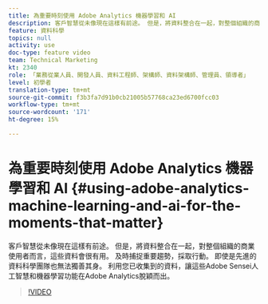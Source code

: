 ```yaml
---
title: 為重要時刻使用 Adobe Analytics 機器學習和 AI
description: 客戶智慧從未像現在這樣有前途。 但是，將資料整合在一起，對整個組織的商業使用者而言，這些資料會很有用。 及時捕捉重要趨勢，採取行動。 即使是先進的資料科學團隊也無法獨善其身。 利用您已收集到的資料，讓這些Adobe Sensei人工智慧和機器學習功能在Adobe Analytics脫穎而出。
feature: 資料科學
topics: null
activity: use
doc-type: feature video
team: Technical Marketing
kt: 2340
role: 「業務從業人員、開發人員、資料工程師、架構師、資料架構師、管理員、領導者」
level: 初學者
translation-type: tm+mt
source-git-commit: f3b3fa7d91b0cb21005b57768ca23ed6700fcc03
workflow-type: tm+mt
source-wordcount: '171'
ht-degree: 15%

---
```



# 為重要時刻使用 Adobe Analytics 機器學習和 AI {#using-adobe-analytics-machine-learning-and-ai-for-the-moments-that-matter}

客戶智慧從未像現在這樣有前途。 但是，將資料整合在一起，對整個組織的商業使用者而言，這些資料會很有用。 及時捕捉重要趨勢，採取行動。 即使是先進的資料科學團隊也無法獨善其身。 利用您已收集到的資料，讓這些Adobe Sensei人工智慧和機器學習功能在Adobe Analytics脫穎而出。

>[!VIDEO](https://video.tv.adobe.com/v/25837/?quality=12)
